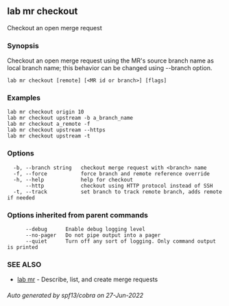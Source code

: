## lab mr checkout

Checkout an open merge request

### Synopsis

Checkout an open merge request using the MR's source branch name as
local branch name; this behavior can be changed using --branch
option.

```
lab mr checkout [remote] [<MR id or branch>] [flags]
```

### Examples

```
lab mr checkout origin 10
lab mr checkout upstream -b a_branch_name
lab mr checkout a_remote -f
lab mr checkout upstream --https
lab mr checkout upstream -t
```

### Options

```
  -b, --branch string   checkout merge request with <branch> name
  -f, --force           force branch and remote reference override
  -h, --help            help for checkout
      --http            checkout using HTTP protocol instead of SSH
  -t, --track           set branch to track remote branch, adds remote if needed
```

### Options inherited from parent commands

```
      --debug      Enable debug logging level
      --no-pager   Do not pipe output into a pager
      --quiet      Turn off any sort of logging. Only command output is printed
```

### SEE ALSO

* [lab mr](lab_mr.md)	 - Describe, list, and create merge requests

###### Auto generated by spf13/cobra on 27-Jun-2022
